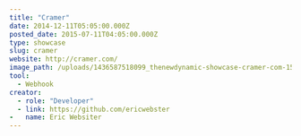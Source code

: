 ```yaml
---
title: "Cramer"
date: 2014-12-11T05:05:00.000Z
posted_date: 2015-07-11T04:05:00.000Z
type: showcase
slug: cramer
website: http://cramer.com/
image_path: /uploads/1436587518099_thenewdynamic-showcase-cramer-com-150710.jpg
tool:
  - Webhook
creator:
  - role: "Developer"
  - link: https://github.com/ericwebster
-   name: Eric Websiter
---
```


